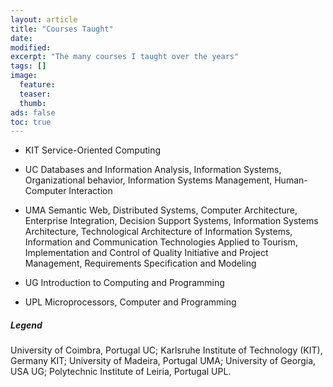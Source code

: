 ```yaml
---
layout: article
title: "Courses Taught"
date:
modified:
excerpt: "The many courses I taught over the years"
tags: []
image:
  feature:
  teaser:
  thumb:
ads: false
toc: true
---
```


+ <span class="badge warning">KIT</span> Service-Oriented Computing

+ <span class="badge info">UC</span> Databases and Information Analysis, Information Systems, Organizational behavior, Information Systems Management, Human-Computer Interaction

+ <span class="badge danger">UMA</span> Semantic Web, Distributed Systems, Computer Architecture, Enterprise Integration, Decision Support Systems, Information Systems Architecture, Technological Architecture of Information Systems, Information and Communication Technologies Applied to Tourism, Implementation and Control of Quality Initiative and Project Management, Requirements Specification and Modeling

+ <span class="badge success">UG</span> Introduction to Computing and Programming

+ <span class="badge">UPL</span> Microprocessors,  Computer and Programming

##### Legend
University of Coimbra, Portugal <span class="badge info">UC</span>;
Karlsruhe Institute of Technology (KIT), Germany <span class="badge warning">KIT</span>;
University of Madeira, Portugal <span class="badge danger">UMA</span>;
University of Georgia, USA <span class="badge success">UG</span>;
Polytechnic Institute of Leiria, Portugal <span class="badge">UPL</span>.
